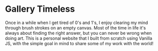 # Gallery Timeless

Once in a while when I get tired of 0's and 1's, I enjoy clearing my mind through brush strokes on an empty canvas. Most of the time in life it's always about finding the right answer, but you can never be wrong when doing art. This is a personal website that I built from scratch using Vanilla JS, with the simple goal in mind to share some of my work with the world! 
